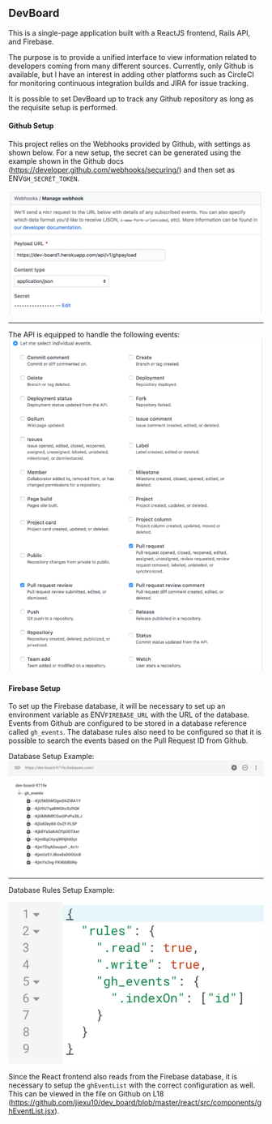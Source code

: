 ## **DevBoard**

This is a single-page application built with a ReactJS frontend, Rails API, and Firebase.

The purpose is to provide a unified interface to view information related to developers coming from many different sources.  Currently, only Github is available, but I have an interest in adding other platforms such as CircleCI for monitoring continuous integration builds and JIRA for issue tracking.

It is possible to set DevBoard up to track any Github repository as long as the requisite setup is performed.

#### **Github Setup**

This project relies on the Webhooks provided by Github, with settings as shown below.  For a new setup, the secret can be generated using the example shown in the Github docs (https://developer.github.com/webhooks/securing/) and then set as ENV`GH_SECRET_TOKEN`.

![Webhook Setup](docs/webhook_setup.png)

---

The API is equipped to handle the following events:
![Event Setup](docs/event_setup.png)

#### **Firebase Setup**

To set up the Firebase database, it will be necessary to set up an environment variable as ENV`FIREBASE_URL` with the URL of the database.  Events from Github are configured to be stored in a database reference called `gh_events`.  The database rules also need to be configured so that it is possible to search the events based on the Pull Request ID from Github.

Database Setup Example:
![Database Setup](docs/database_setup.png)

---

Database Rules Setup Example:

![Rules Setup](docs/rules_setup.png)

Since the React frontend also reads from the Firebase database, it is necessary to setup the `ghEventList` with the correct configuration as well.  This can be viewed in the file on Github on L18 (https://github.com/jiexu10/dev_board/blob/master/react/src/components/ghEventList.jsx).
